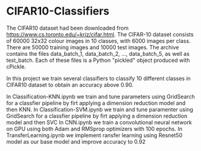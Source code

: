 # CIFAR10-Classifiers

The CIFAR10 dataset had been downloaded from https://www.cs.toronto.edu/~kriz/cifar.html. The CIFAR-10 dataset consists of 60000 32x32 colour images in 10 classes, with 6000 images per class. There are 50000 training images and 10000 test images. The archive contains the files data_batch_1, data_batch_2, ..., data_batch_5, as well as test_batch. Each of these files is a Python "pickled" object produced with cPickle.

In this project we train several classifiers to classify 10 different classes in CIFAR10 dataset to obtain an accuracy above 0.90.

In Classification-KNN.ipynb we train and tune parameters using GridSearch for a classfier pipeline by firt applying a dimension reduction model and then KNN. 
In Classification-SVM.ipynb we train and tune paramenter using GridSearch for a classfier pipeline by firt applying a dimension reduction model and then SVC 
In CNN.ipynb we train a convolutional neural network on GPU using both Adam and RMSprop optimizers with 100 epochs.
In TransferLearning.ipynb we implement ransfer learning using Resnet50 model as our base model and improve accuracy to 0.92

